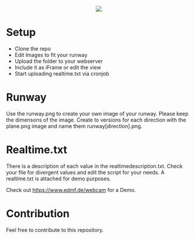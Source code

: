 <p align="center"><img src="https://www.edmf.de/weather/demo.png"></p>

# Setup
- Clone the repo
- Edit Images to fit your runway
- Upload the folder to your webserver
- Include it as iFrame or edit the view
- Start uploading realtime.txt via cronjob

# Runway
Use the runway.png to create your own image of your runway. Please keep the dimensons of the image. Create to versions for each direction with the plane.png image and name them runway[direction].png.

# Realtime.txt
There is a description of each value in the realtimedescription.txt. Check your file for divergent values and edit the script for your needs. A realtime.txt is attached for demo purposes.

Check out https://www.edmf.de/webcam for a Demo.

# Contribution
Feel free to contribute to this repository.

